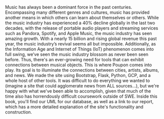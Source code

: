 Music has always been a dominant force in the past centuries. Encompassing many different genres and cultures, music has provided another means in which others can learn about themselves or others. While the music industry has experienced a 40% decline globally in the last two decades, with the release of portable audio players and streaming services such as Pandora, Spotify, and Apple Music, the music industry has seen amazing growth. With a nearly 15 billion and rising global revenue this past year, the music industry’s revival seems all but impossible. Additionally, as the Information Age and Internet of Things \(IoT\) phenomenon comes into full swing, we’ve seen the music industry blossom as never been seen before. Thus, there's an ever-growing need for tools that can exhibit connections between musical objects. This is where Poupon comes into play. Its goal is to illuminate the connections between cities, artists, albums, and news. We made the site using Bootstrap, Flask, Python, GCP, and a whole host of other tools. It was difficult to do everything we wanted to \(imagine a site that could agglomerate news from ALL sources...\), but we're happy with what we've been able to accomplish, given that much of the time also has horrendously difficult coursework outside of SWE. Inside this book, you'll find our UML for our database, as well as a link to our report, which has a more detailed explanation of the site's functionality and construction.

